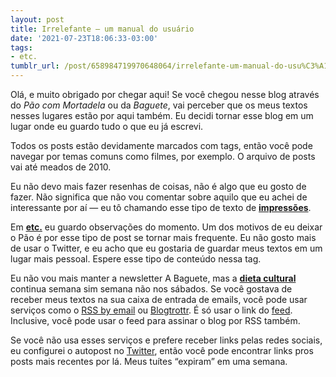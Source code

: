 ```yaml
---
layout: post
title: Irrelefante — um manual do usuário
date: '2021-07-23T18:06:33-03:00'
tags:
- etc.
tumblr_url: /post/658984719970648064/irrelefante-um-manual-do-usu%C3%A1rio
---
```

Olá, e muito obrigado por chegar aqui! Se você chegou nesse blog através do _Pão com Mortadela_ ou da _Baguete_, vai perceber que os meus textos nesses lugares estão por aqui também. Eu decidi tornar esse blog em um lugar onde eu guardo tudo o que eu já escrevi.

Todos os posts estão devidamente marcados com tags, então você pode navegar por temas comuns como filmes, por exemplo. O arquivo de posts vai até meados de 2010.

Eu não devo mais fazer resenhas de coisas, não é algo que eu gosto de fazer. Não significa que não vou comentar sobre aquilo que eu achei de interessante por aí — eu tô chamando esse tipo de texto de **[impressões](https://irrelefante.com.br/tagged/impress%C3%B5es)**.

Em **[etc.](https://irrelefante.com.br/tagged/etc.)** eu guardo observações do momento. Um dos motivos de eu deixar o Pão é por esse tipo de post se tornar mais frequente. Eu não gosto mais de usar o Twitter, e eu acho que eu gostaria de guardar meus textos em um lugar mais pessoal. Espere esse tipo de conteúdo nessa tag.

Eu não vou mais manter a newsletter A Baguete, mas a **[dieta cultural](https://irrelefante.com.br/tagged/irrelefante)** continua semana sim semana não nos sábados. Se você gostava de receber meus textos na sua caixa de entrada de emails, você pode usar serviços como o [RSS by email](https://rssby.email) ou [Blogtrottr](https://blogtrottr.com/). É só usar o link do [feed](https://irrelefante.com.br/rss). Inclusive, você pode usar o feed para assinar o blog por RSS também.

Se você não usa esses serviços e prefere receber links pelas redes sociais, eu configurei o autopost no [Twitter](https://twitter.com/arthrfrts), então você pode encontrar links pros posts mais recentes por lá. Meus tuítes “expiram” em uma semana.

